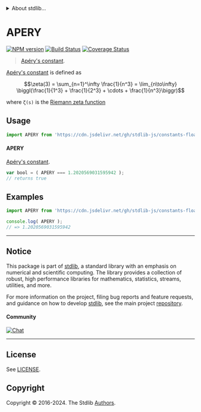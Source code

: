 <!--

@license Apache-2.0

Copyright (c) 2018 The Stdlib Authors.

Licensed under the Apache License, Version 2.0 (the "License");
you may not use this file except in compliance with the License.
You may obtain a copy of the License at

   http://www.apache.org/licenses/LICENSE-2.0

Unless required by applicable law or agreed to in writing, software
distributed under the License is distributed on an "AS IS" BASIS,
WITHOUT WARRANTIES OR CONDITIONS OF ANY KIND, either express or implied.
See the License for the specific language governing permissions and
limitations under the License.

-->


<details>
  <summary>
    About stdlib...
  </summary>
  <p>We believe in a future in which the web is a preferred environment for numerical computation. To help realize this future, we've built stdlib. stdlib is a standard library, with an emphasis on numerical and scientific computation, written in JavaScript (and C) for execution in browsers and in Node.js.</p>
  <p>The library is fully decomposable, being architected in such a way that you can swap out and mix and match APIs and functionality to cater to your exact preferences and use cases.</p>
  <p>When you use stdlib, you can be absolutely certain that you are using the most thorough, rigorous, well-written, studied, documented, tested, measured, and high-quality code out there.</p>
  <p>To join us in bringing numerical computing to the web, get started by checking us out on <a href="https://github.com/stdlib-js/stdlib">GitHub</a>, and please consider <a href="https://opencollective.com/stdlib">financially supporting stdlib</a>. We greatly appreciate your continued support!</p>
</details>

# APERY

[![NPM version][npm-image]][npm-url] [![Build Status][test-image]][test-url] [![Coverage Status][coverage-image]][coverage-url] <!-- [![dependencies][dependencies-image]][dependencies-url] -->

> [Apéry's constant][apery-constant].

<section class="intro">

[Apéry's constant][apery-constant] is defined as

<!-- <equation class="equation" label="eq:apery_constant" align="center" raw="\zeta(3) = \sum_{n=1}^\infty \frac{1}{n^3} = \lim_{n\to\infty} \biggl(\frac{1}{1^3} + \frac{1}{2^3} + \cdots + \frac{1}{n^3}\biggr)" alt="Apéry's constant"> -->

```math
\zeta(3) = \sum_{n=1}^\infty \frac{1}{n^3} = \lim_{n\to\infty} \biggl(\frac{1}{1^3} + \frac{1}{2^3} + \cdots + \frac{1}{n^3}\biggr)
```

<!-- <div class="equation" align="center" data-raw-text="\zeta(3) = \sum_{n=1}^\infty \frac{1}{n^3} = \lim_{n\to\infty} \biggl(\frac{1}{1^3} + \frac{1}{2^3} + \cdots + \frac{1}{n^3}\biggr)" data-equation="eq:apery_constant">
    <img src="https://cdn.jsdelivr.net/gh/stdlib-js/stdlib@6e1cf583c4854b3d982f22f361f53a30c9f552dc/lib/node_modules/@stdlib/constants/float64/apery/docs/img/equation_apery_constant.svg" alt="Apéry's constant">
    <br>
</div> -->

<!-- </equation> -->

where `ζ(s)` is the [Riemann zeta function][@stdlib/math/base/special/riemann-zeta]

</section>

<!-- /.intro -->



<section class="usage">

## Usage

```javascript
import APERY from 'https://cdn.jsdelivr.net/gh/stdlib-js/constants-float64-apery@deno/mod.js';
```

#### APERY

[Apéry's constant][apery-constant].

```javascript
var bool = ( APERY === 1.2020569031595942 );
// returns true
```

</section>

<!-- /.usage -->

<section class="examples">

## Examples

<!-- TODO: better example -->

<!-- eslint no-undef: "error" -->

```javascript
import APERY from 'https://cdn.jsdelivr.net/gh/stdlib-js/constants-float64-apery@deno/mod.js';

console.log( APERY );
// => 1.2020569031595942
```

</section>

<!-- /.examples -->

<!-- C interface documentation. -->



<!-- Section for related `stdlib` packages. Do not manually edit this section, as it is automatically populated. -->

<section class="related">

</section>

<!-- /.related -->

<!-- Section for all links. Make sure to keep an empty line after the `section` element and another before the `/section` close. -->


<section class="main-repo" >

* * *

## Notice

This package is part of [stdlib][stdlib], a standard library with an emphasis on numerical and scientific computing. The library provides a collection of robust, high performance libraries for mathematics, statistics, streams, utilities, and more.

For more information on the project, filing bug reports and feature requests, and guidance on how to develop [stdlib][stdlib], see the main project [repository][stdlib].

#### Community

[![Chat][chat-image]][chat-url]

---

## License

See [LICENSE][stdlib-license].


## Copyright

Copyright &copy; 2016-2024. The Stdlib [Authors][stdlib-authors].

</section>

<!-- /.stdlib -->

<!-- Section for all links. Make sure to keep an empty line after the `section` element and another before the `/section` close. -->

<section class="links">

[npm-image]: http://img.shields.io/npm/v/@stdlib/constants-float64-apery.svg
[npm-url]: https://npmjs.org/package/@stdlib/constants-float64-apery

[test-image]: https://github.com/stdlib-js/constants-float64-apery/actions/workflows/test.yml/badge.svg?branch=main
[test-url]: https://github.com/stdlib-js/constants-float64-apery/actions/workflows/test.yml?query=branch:main

[coverage-image]: https://img.shields.io/codecov/c/github/stdlib-js/constants-float64-apery/main.svg
[coverage-url]: https://codecov.io/github/stdlib-js/constants-float64-apery?branch=main

<!--

[dependencies-image]: https://img.shields.io/david/stdlib-js/constants-float64-apery.svg
[dependencies-url]: https://david-dm.org/stdlib-js/constants-float64-apery/main

-->

[chat-image]: https://img.shields.io/gitter/room/stdlib-js/stdlib.svg
[chat-url]: https://app.gitter.im/#/room/#stdlib-js_stdlib:gitter.im

[stdlib]: https://github.com/stdlib-js/stdlib

[stdlib-authors]: https://github.com/stdlib-js/stdlib/graphs/contributors

[umd]: https://github.com/umdjs/umd
[es-module]: https://developer.mozilla.org/en-US/docs/Web/JavaScript/Guide/Modules

[deno-url]: https://github.com/stdlib-js/constants-float64-apery/tree/deno
[deno-readme]: https://github.com/stdlib-js/constants-float64-apery/blob/deno/README.md
[umd-url]: https://github.com/stdlib-js/constants-float64-apery/tree/umd
[umd-readme]: https://github.com/stdlib-js/constants-float64-apery/blob/umd/README.md
[esm-url]: https://github.com/stdlib-js/constants-float64-apery/tree/esm
[esm-readme]: https://github.com/stdlib-js/constants-float64-apery/blob/esm/README.md
[branches-url]: https://github.com/stdlib-js/constants-float64-apery/blob/main/branches.md

[stdlib-license]: https://raw.githubusercontent.com/stdlib-js/constants-float64-apery/main/LICENSE

[apery-constant]: https://en.wikipedia.org/wiki/Ap%C3%A9ry%27s_constant

[@stdlib/math/base/special/riemann-zeta]: https://github.com/stdlib-js/math-base-special-riemann-zeta/tree/deno

</section>

<!-- /.links -->
